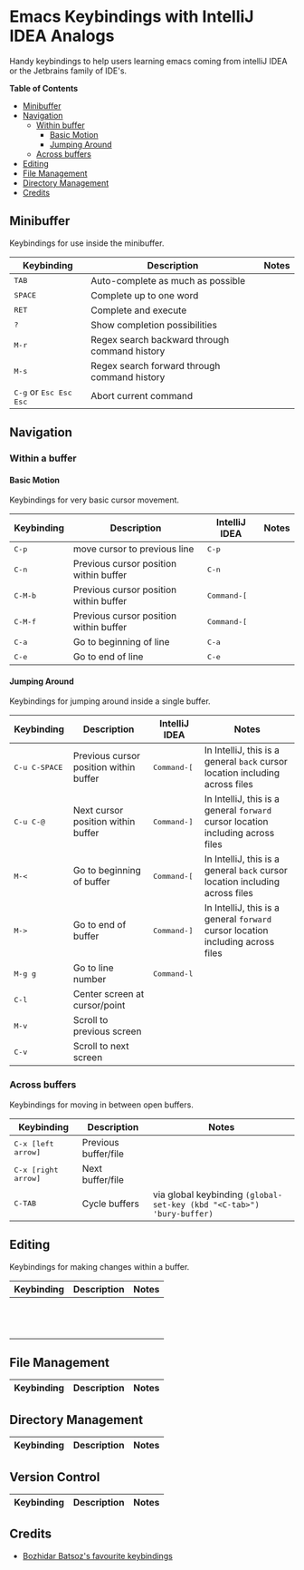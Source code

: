 # Emacs Keybindings with IntelliJ IDEA Analogs

Handy keybindings to help users learning emacs coming from intelliJ IDEA or the Jetbrains family of IDE's.

**Table of Contents**

- [Minibuffer](#minibuffer)
- [Navigation](#navigation)
  - [Within buffer](#within-buffer)
    - [Basic Motion](#basic-motion)
    - [Jumping Around](#jumping-around)
  - [Across buffers](#across-buffers)
- [Editing](#editing)
- [File Management](#file-management)
- [Directory Management](#directory-management)
- [Credits](#credits)

## Minibuffer

Keybindings for use inside the minibuffer.

Keybinding                                | Description                                           | Notes
------------------------------------------|-------------------------------------------------------|------------------------------------
<kbd>TAB</kbd>                            | Auto-complete as much as possible                     |
<kbd>SPACE</kbd>                          | Complete up to one word                               |
<kbd>RET</kbd>                            | Complete and execute                                  |
<kbd>?</kbd>                              | Show completion possibilities                         |
<kbd>M-r</kbd>                            | Regex search backward through command history         |
<kbd>M-s</kbd>                            | Regex search forward through command history          |
<kbd>C-g</kbd> or <kbd>Esc Esc Esc</kbd>  | Abort current command                                 |

## Navigation

### Within a buffer

#### Basic Motion

Keybindings for very basic cursor movement.

Keybinding                                | Description                              | IntelliJ IDEA          | Notes
------------------------------------------|------------------------------------------|------------------------|------------------------
<kbd>C-p</kbd>                            | move cursor to previous line             | <kbd>C-p</kbd>         |
<kbd>C-n</kbd>                            | Previous cursor position within buffer   | <kbd>C-n</kbd>         |
<kbd>C-M-b</kbd>                          | Previous cursor position within buffer   | <kbd>Command-[</kbd>   |
<kbd>C-M-f</kbd>                          | Previous cursor position within buffer   | <kbd>Command-[</kbd>   |
<kbd>C-a</kbd>                            | Go to beginning of line                  | <kbd>C-a</kbd>         |
<kbd>C-e</kbd>                            | Go to end of line                        | <kbd>C-e</kbd>         |

#### Jumping Around

Keybindings for jumping around inside a single buffer.

Keybinding                                | Description                              | IntelliJ IDEA          | Notes
------------------------------------------|------------------------------------------|------------------------|------------------------
<kbd>C-u C-SPACE</kbd>                    | Previous cursor position within buffer   | <kbd>Command-[</kbd>   | In IntelliJ, this is a general `back` cursor location including across files
<kbd>C-u C-@</kbd>                        | Next cursor position within buffer       | <kbd>Command-]</kbd>   | In IntelliJ, this is a general `forward` cursor location including across files
<kbd>M-<</kbd>                            | Go to beginning of buffer                | <kbd>Command-[</kbd>   | In IntelliJ, this is a general `back` cursor location including across files
<kbd>M-></kbd>                            | Go to end of buffer                      | <kbd>Command-]</kbd>   | In IntelliJ, this is a general `forward` cursor location including across files
<kbd>M-g g</kbd>                          | Go to line number                        | <kbd>Command-l</kbd>   |
<kbd>C-l</kbd>                            | Center screen at cursor/point            |
<kbd>M-v</kbd>                            | Scroll to previous screen                |
<kbd>C-v</kbd>                            | Scroll to next screen                    |

### Across buffers

Keybindings for moving in between open buffers.

Keybinding                                | Description                     | Notes
------------------------------------------|---------------------------------|-------------------------------------
<kbd>C-x [left arrow]</kbd>               | Previous buffer/file            |
<kbd>C-x [right arrow]</kbd>              | Next buffer/file                |
<kbd>C-TAB</kbd>                          | Cycle buffers                   | via global keybinding `(global-set-key (kbd "<C-tab>") 'bury-buffer)`

## Editing

Keybindings for making changes within a buffer.

Keybinding                                | Description                     | Notes
------------------------------------------|---------------------------------|-------------------------------------
<kbd></kbd>               |        |
<kbd></kbd>               |        |
<kbd></kbd>               |        |
<kbd></kbd>               |        |
<kbd></kbd>               |        |
<kbd></kbd>               |        |
<kbd></kbd>               |        |
<kbd></kbd>               |        |
<kbd></kbd>               |        |
<kbd></kbd>               |        |
<kbd></kbd>               |        |
<kbd></kbd>               |        |


## File Management

Keybinding                                | Description                     | Notes
------------------------------------------|---------------------------------|-------------------------------------


## Directory Management

Keybinding                                | Description                     | Notes
------------------------------------------|---------------------------------|-------------------------------------

## Version Control

Keybinding                                | Description                     | Notes
------------------------------------------|---------------------------------|-------------------------------------


## Credits

- [Bozhidar Batsoz's favourite keybindings](http://stackoverflow.com/a/3125243/3166303)
